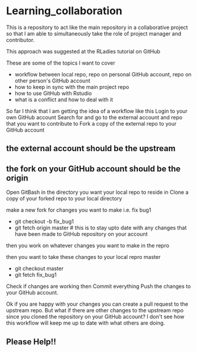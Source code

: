 # Learning_collaboration #
This is a repository to act like the main repository in a collaborative project so that I am able to simultaneously take the role of project manager and contributor.

This approach was suggested at the RLadies tutorial on GitHub


These are some of the topics I want to cover
* workflow between local repo, repo on personal GitHub account, repo on other person's GitHub account
* how to keep in sync with the main project repo
* how to use GitHub with Rstudio
* what is a conflict and how to deal with it

So far I think that I am getting the idea of a workflow like this
Login to your own GitHub account
Search for and go to the external account and repo that you want to contribute to
Fork a copy of the external repo to your GitHub account
## the external account should be the upstream
## the fork on your GitHub account should be the origin

Open GitBash in the directory you want your local repo to reside in
Clone a copy of your forked repo to your local directory

make a new fork for changes you want to make i.e. fix bug1 
* git checkout -b fix_bug1
* git fetch origin master  # this is to stay upto date with any changes that have been made to GitHub repository on your account

then you  work on whatever changes you want to make in the repro

then you want to take these changes to your local repro master

* git checkout master
* git fetch fix_bug1

Check if changes are working then
Commit everything
Push the changes to your GitHub account.


Ok if you are happy with your changes you can create a pull request to the upstream repo.  But what if there are other changes to the upstream repo since you cloned the repository
on your GitHub account?  I don't see how this workflow will keep me up to date with what others are doing.

## Please Help!! ##

